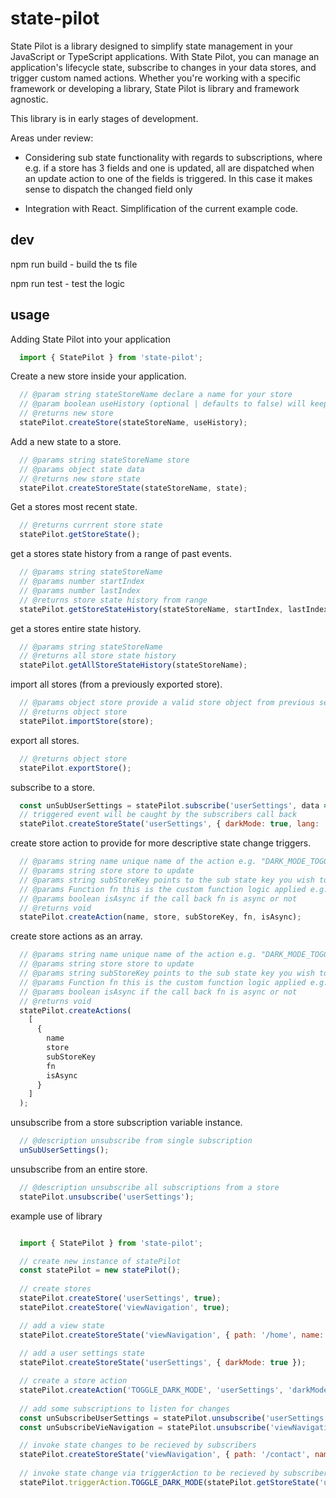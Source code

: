 # state-pilot

State Pilot is a library designed to simplify state management in your JavaScript or TypeScript applications. With State Pilot, you can manage an application's lifecycle state, subscribe to changes in your data stores, and trigger custom named actions. Whether you're working with a specific framework or developing a library, State Pilot is library and framework agnostic.

This library is in early stages of development. 

Areas under review:

- Considering sub state functionality with regards to subscriptions, where e.g. if a store has 3 fields and one is updated, all are dispatched when an update action to one of the fields is triggered. In this case it makes sense to dispatch the changed field only

- Integration with React. Simplification of the current example code.

## dev

npm run build - build the ts file

npm run test  - test the logic

## usage

Adding State Pilot into your application

````javascript
  import { StatePilot } from 'state-pilot';
````

Create a new store inside your application.

````javascript
  // @param string stateStoreName declare a name for your store
  // @param boolean useHistory (optional | defaults to false) will keep record of changes
  // @returns new store
  statePilot.createStore(stateStoreName, useHistory);
````

Add a new state to a store.

````javascript 
  // @params string stateStoreName store
  // @params object state data 
  // @returns new store state
  statePilot.createStoreState(stateStoreName, state);
````

Get a stores most recent state.

````javascript 
  // @returns currrent store state
  statePilot.getStoreState();
````

get a stores state history from a range of past events.

````javascript 
  // @params string stateStoreName
  // @params number startIndex
  // @params number lastIndex
  // @returns store state history from range
  statePilot.getStoreStateHistory(stateStoreName, startIndex, lastIndex);
````

get a stores entire state history.

````javascript 
  // @params string stateStoreName
  // @returns all store state history
  statePilot.getAllStoreStateHistory(stateStoreName);
````

import all stores (from a previously exported store).

````javascript 
  // @params object store provide a valid store object from previous session
  // @returns object store
  statePilot.importStore(store);
````

export all stores.

````javascript 
  // @returns object store
  statePilot.exportStore();
````

subscribe to a store.

````javascript 
  const unSubUserSettings = statePilot.subscribe('userSettings', data => console.log('user settings store updated', data));
  // triggered event will be caught by the subscribers call back
  statePilot.createStoreState('userSettings', { darkMode: true, lang: 'en-us' });
````

create store action to provide for more descriptive state change triggers.

````javascript 
  // @params string name unique name of the action e.g. "DARK_MODE_TOGGLE"
  // @params string store store to update
  // @params string subStoreKey points to the sub state key you wish to update e.g. store['darkMode']
  // @params Function fn this is the custom function logic applied e.g. function(s) { return !s } will reverse a booleans the state
  // @params boolean isAsync if the call back fn is async or not
  // @returns void
  statePilot.createAction(name, store, subStoreKey, fn, isAsync);
````

create store actions as an array.

````javascript 
  // @params string name unique name of the action e.g. "DARK_MODE_TOGGLE"
  // @params string store store to update
  // @params string subStoreKey points to the sub state key you wish to update e.g. store['darkMode']
  // @params Function fn this is the custom function logic applied e.g. function(s) { return !s } will reverse a booleans the state
  // @params boolean isAsync if the call back fn is async or not
  // @returns void
  statePilot.createActions(
    [
      {
        name
        store
        subStoreKey
        fn
        isAsync
      }
    ]
  );
````

unsubscribe from a store subscription variable instance.

````javascript
  // @description unsubscribe from single subscription
  unSubUserSettings();
````

unsubscribe from an entire store.

````javascript 
  // @description unsubscribe all subscriptions from a store
  statePilot.unsubscribe('userSettings');
````

example use of library

````javascript

  import { StatePilot } from 'state-pilot';

  // create new instance of statePilot
  const statePilot = new statePilot();
  
  // create stores
  statePilot.createStore('userSettings', true);
  statePilot.createStore('viewNavigation', true);

  // add a view state
  statePilot.createStoreState('viewNavigation', { path: '/home', name: 'home' });
  
  // add a user settings state
  statePilot.createStoreState('userSettings', { darkMode: true });

  // create a store action
  statePilot.createAction('TOGGLE_DARK_MODE', 'userSettings', 'darkMode', function(s) { return !s });
  
  // add some subscriptions to listen for changes
  const unSubscribeUserSettings = statePilot.unsubscribe('userSettings', data => { /* do something with data */ });
  const unSubscribeVieNavigation = statePilot.unsubscribe('viewNavigation', data => { /* do something with data */ }););

  // invoke state changes to be recieved by subscribers
  statePilot.createStoreState('viewNavigation', { path: '/contact', name: 'contact' });
  
  // invoke state change via triggerAction to be recieved by subscribers
  statePilot.triggerAction.TOGGLE_DARK_MODE(statePilot.getStoreState('userSettings').darkMode);

````






